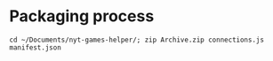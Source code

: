 # Packaging process
```
cd ~/Documents/nyt-games-helper/; zip Archive.zip connections.js manifest.json
```